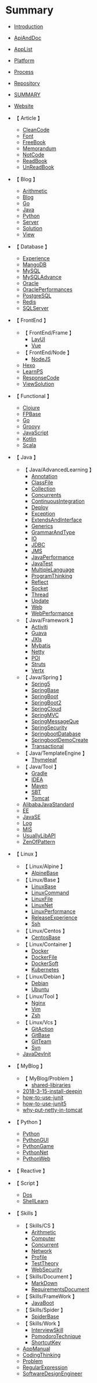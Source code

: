 # Summary

* [Introduction](README.md)

* [ ApiAndDoc ](./ApiAndDoc.md)
* [ AppList ](./AppList.md)
* [ Platform ](./Platform.md)
* [ Process ](./Process.md)
* [ Repository ](./Repository.md)
* [ SUMMARY ](./SUMMARY.md)
* [ Website ](./Website.md)
* 【 Article 】
    * [ CleanCode ](./Article/CleanCode.md)
    * [ Font ](./Article/Font.md)
    * [ FreeBook ](./Article/FreeBook.md)
    * [ Memorandum ](./Article/Memorandum.md)
    * [ NotCode ](./Article/NotCode.md)
    * [ ReadBook ](./Article/ReadBook.md)
    * [ UnReadBook ](./Article/UnReadBook.md)
* 【 Blog 】
    * [ Arithmetic ](./Blog/Arithmetic.md)
    * [ Blog ](./Blog/Blog.md)
    * [ Go ](./Blog/Go.md)
    * [ Java ](./Blog/Java.md)
    * [ Python ](./Blog/Python.md)
    * [ Server ](./Blog/Server.md)
    * [ Solution ](./Blog/Solution.md)
    * [ View ](./Blog/View.md)
* 【 Database 】
    * [ Experience ](./Database/Experience.md)
    * [ MangoDB ](./Database/MangoDB.md)
    * [ MySQL ](./Database/MySQL.md)
    * [ MySQLAdvance ](./Database/MySQLAdvance.md)
    * [ Oracle ](./Database/Oracle.md)
    * [ OraclePerformances ](./Database/OraclePerformances.md)
    * [ PostgreSQL ](./Database/PostgreSQL.md)
    * [ Redis ](./Database/Redis.md)
    * [ SQLServer ](./Database/SQLServer.md)
* 【 FrontEnd 】
    * 【 FrontEnd/Frame 】
        * [ LayUI ](./FrontEnd/Frame/LayUI.md)
        * [ Vue ](./FrontEnd/Frame/Vue.md)
    * 【 FrontEnd/Node 】
        * [ NodeJS ](./FrontEnd/Node/NodeJS.md)
    * [ Hexo ](./FrontEnd/Hexo.md)
    * [ LearnPS ](./FrontEnd/LearnPS.md)
    * [ ResponseCode ](./FrontEnd/ResponseCode.md)
    * [ ViewSolution ](./FrontEnd/ViewSolution.md)
* 【 Functional 】
    * [ Clojure ](./Functional/Clojure.md)
    * [ FPBase ](./Functional/FPBase.md)
    * [ Go ](./Functional/Go.md)
    * [ Groovy ](./Functional/Groovy.md)
    * [ JavaScript ](./Functional/JavaScript.md)
    * [ Kotlin ](./Functional/Kotlin.md)
    * [ Scala ](./Functional/Scala.md)
* 【 Java 】
    * 【 Java/AdvancedLearning 】
        * [ Annotation ](./Java/AdvancedLearning/Annotation.md)
        * [ ClassFile ](./Java/AdvancedLearning/ClassFile.md)
        * [ Collection ](./Java/AdvancedLearning/Collection.md)
        * [ Concurrents ](./Java/AdvancedLearning/Concurrents.md)
        * [ ContinuousIntegration ](./Java/AdvancedLearning/ContinuousIntegration.md)
        * [ Deploy ](./Java/AdvancedLearning/Deploy.md)
        * [ Exception ](./Java/AdvancedLearning/Exception.md)
        * [ ExtendsAndInterface ](./Java/AdvancedLearning/ExtendsAndInterface.md)
        * [ Generics ](./Java/AdvancedLearning/Generics.md)
        * [ GrammarAndType ](./Java/AdvancedLearning/GrammarAndType.md)
        * [ IO ](./Java/AdvancedLearning/IO.md)
        * [ JDBC ](./Java/AdvancedLearning/JDBC.md)
        * [ JMS ](./Java/AdvancedLearning/JMS.md)
        * [ JavaPerformance ](./Java/AdvancedLearning/JavaPerformance.md)
        * [ JavaTest ](./Java/AdvancedLearning/JavaTest.md)
        * [ MultipleLanguage ](./Java/AdvancedLearning/MultipleLanguage.md)
        * [ ProgramThinking ](./Java/AdvancedLearning/ProgramThinking.md)
        * [ Reflect ](./Java/AdvancedLearning/Reflect.md)
        * [ Socket ](./Java/AdvancedLearning/Socket.md)
        * [ Thread ](./Java/AdvancedLearning/Thread.md)
        * [ Update ](./Java/AdvancedLearning/Update.md)
        * [ Web ](./Java/AdvancedLearning/Web.md)
        * [ WebPerformance ](./Java/AdvancedLearning/WebPerformance.md)
    * 【 Java/Framework 】
        * [ Activiti ](./Java/Framework/Activiti.md)
        * [ Guava ](./Java/Framework/Guava.md)
        * [ JXls ](./Java/Framework/JXls.md)
        * [ Mybatis ](./Java/Framework/Mybatis.md)
        * [ Netty ](./Java/Framework/Netty.md)
        * [ POI ](./Java/Framework/POI.md)
        * [ Struts ](./Java/Framework/Struts.md)
        * [ Vertx ](./Java/Framework/Vertx.md)
    * 【 Java/Spring 】
        * [ Spring5 ](./Java/Spring/Spring5.md)
        * [ SpringBase ](./Java/Spring/SpringBase.md)
        * [ SpringBoot ](./Java/Spring/SpringBoot.md)
        * [ SpringBoot2 ](./Java/Spring/SpringBoot2.md)
        * [ SpringCloud ](./Java/Spring/SpringCloud.md)
        * [ SpringMVC ](./Java/Spring/SpringMVC.md)
        * [ SpringMessageQue ](./Java/Spring/SpringMessageQue.md)
        * [ SpringSecurity ](./Java/Spring/SpringSecurity.md)
        * [ SpringbootDatabase ](./Java/Spring/SpringbootDatabase.md)
        * [ SpringbootDemoCreate ](./Java/Spring/SpringbootDemoCreate.md)
        * [ Transactional ](./Java/Spring/Transactional.md)
    * 【 Java/TemplateEngine 】
        * [ Thymeleaf ](./Java/TemplateEngine/Thymeleaf.md)
    * 【 Java/Tool 】
        * [ Gradle ](./Java/Tool/Gradle.md)
        * [ IDEA ](./Java/Tool/IDEA.md)
        * [ Maven ](./Java/Tool/Maven.md)
        * [ SBT ](./Java/Tool/SBT.md)
        * [ Tomcat ](./Java/Tool/Tomcat.md)
    * [ AlibabaJavaStandard ](./Java/AlibabaJavaStandard.md)
    * [ EE ](./Java/EE.md)
    * [ JavaSE ](./Java/JavaSE.md)
    * [ Log ](./Java/Log.md)
    * [ MIS ](./Java/MIS.md)
    * [ UsuallyLibAPI ](./Java/UsuallyLibAPI.md)
    * [ ZenOfPattern ](./Java/ZenOfPattern.md)
* 【 Linux 】
    * 【 Linux/Alpine 】
        * [ AlpineBase ](./Linux/Alpine/AlpineBase.md)
    * 【 Linux/Base 】
        * [ LinuxBase ](./Linux/Base/LinuxBase.md)
        * [ LinuxCommand ](./Linux/Base/LinuxCommand.md)
        * [ LinuxFile ](./Linux/Base/LinuxFile.md)
        * [ LinuxNet ](./Linux/Base/LinuxNet.md)
        * [ LinuxPerformance ](./Linux/Base/LinuxPerformance.md)
        * [ ReleaseExperience ](./Linux/Base/ReleaseExperience.md)
        * [ Ssh ](./Linux/Base/Ssh.md)
    * 【 Linux/Centos 】
        * [ CentosBase ](./Linux/Centos/CentosBase.md)
    * 【 Linux/Container 】
        * [ Docker ](./Linux/Container/Docker.md)
        * [ DockerFile ](./Linux/Container/DockerFile.md)
        * [ DockerSoft ](./Linux/Container/DockerSoft.md)
        * [ Kubernetes ](./Linux/Container/Kubernetes.md)
    * 【 Linux/Debian 】
        * [ Debian ](./Linux/Debian/Debian.md)
        * [ Ubuntu ](./Linux/Debian/Ubuntu.md)
    * 【 Linux/Tool 】
        * [ Nginx ](./Linux/Tool/Nginx.md)
        * [ Vim ](./Linux/Tool/Vim.md)
        * [ Zsh ](./Linux/Tool/Zsh.md)
    * 【 Linux/Vcs 】
        * [ GitAction ](./Linux/Vcs/GitAction.md)
        * [ GitBase ](./Linux/Vcs/GitBase.md)
        * [ GitTeam ](./Linux/Vcs/GitTeam.md)
        * [ Svn ](./Linux/Vcs/Svn.md)
    * [ JavaDevInit ](./Linux/JavaDevInit.md)
* 【 MyBlog 】
    * 【 MyBlog/Problem 】
        * [ shared-libiraries ](./MyBlog/Problem/shared-libiraries.md)
    * [ 2018-3-15-install-deepin ](./MyBlog/2018-3-15-install-deepin.md)
    * [ how-to-use-junit ](./MyBlog/how-to-use-junit.md)
    * [ how-to-use-junit5 ](./MyBlog/how-to-use-junit5.md)
    * [ why-put-netty-in-tomcat ](./MyBlog/why-put-netty-in-tomcat.md)
* 【 Python 】
    * [ Python ](./Python/Python.md)
    * [ PythonGUI ](./Python/PythonGUI.md)
    * [ PythonGame ](./Python/PythonGame.md)
    * [ PythonNet ](./Python/PythonNet.md)
    * [ PythonWeb ](./Python/PythonWeb.md)
* 【 Reactive 】
* 【 Script 】
    * [ Dos ](./Script/Dos.md)
    * [ ShellLearn ](./Script/ShellLearn.md)
* 【 Skills 】
    * 【 Skills/CS 】
        * [ Arithmetic ](./Skills/CS/Arithmetic.md)
        * [ Computer ](./Skills/CS/Computer.md)
        * [ Concurrent ](./Skills/CS/Concurrent.md)
        * [ Network ](./Skills/CS/Network.md)
        * [ Profile ](./Skills/CS/Profile.md)
        * [ TestTheory ](./Skills/CS/TestTheory.md)
        * [ WebSecurity ](./Skills/CS/WebSecurity.md)
    * 【 Skills/Document 】
        * [ MarkDown ](./Skills/Document/MarkDown.md)
        * [ RequirementsDocument ](./Skills/Document/RequirementsDocument.md)
    * 【 Skills/FrameWork 】
        * [ JavaBoot ](./Skills/FrameWork/JavaBoot.md)
    * 【 Skills/Spider 】
        * [ SpiderBase ](./Skills/Spider/SpiderBase.md)
    * 【 Skills/Work 】
        * [ InterviewSkill ](./Skills/Work/InterviewSkill.md)
        * [ PomodoroTechnique ](./Skills/Work/PomodoroTechnique.md)
        * [ ShortcutKey ](./Skills/Work/ShortcutKey.md)
    * [ AppManual ](./Skills/AppManual.md)
    * [ CodingThinking ](./Skills/CodingThinking.md)
    * [ Problem ](./Skills/Problem.md)
    * [ RegularExpression ](./Skills/RegularExpression.md)
    * [ SoftwareDesignEngineer ](./Skills/SoftwareDesignEngineer.md)
